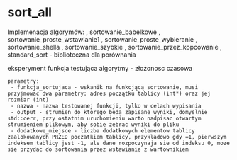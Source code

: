 # sort_all
Implemenacja algorymów:
,  sortowanie_babelkowe
,  sortowanie_proste_wstawianie1
,  sortowanie_proste_wybieranie
,  sortowanie_shella
,  sortowanie_szybkie
,  sortowanie_przez_kopcowanie
,  standard_sort  - biblioteczna dla porównania

eksperyment funkcja testująca algorytmy - złożonosc czasowa

	parametry:
	 - funkcja_sortujaca - wskanik na funkcjącą sortowanie, musi przyjmować dwa parametry: adres początku tablicy (int*) oraz jej rozmiar (int)
	 - nazwa - nazwa testowanej funkcji, tylko w celach wypisania
	 - output - strumien do ktorego beda zapisane wyniki, domyslnie std::cerr, przy ostatnim uruchomieniu warto nadpisac otwartym strumieniem plikowym, aby sobie zebrac wyniki do pliku
	 - dodatkowe_miejsce - liczba dodatkowych elementow tablicy zaalokowanych PRZED poczatkiem tablicy, przykladowo gdy =1, pierwszym indeksem tablicy jest -1, ale dane rozpoczynaja sie od indeksu 0, moze sie przydac do sortowania przez wstawianie z wartownikiem


